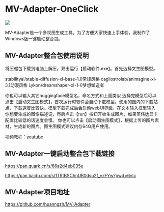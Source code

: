 # MV-Adapter-OneClick

![](https://github.com/huanngzh/MV-Adapter/raw/main/assets/doc/teaser.jpg)

MV-Adapter是一个多视图生成工具，为了方便大家快速上手体验，我制作了Windows版一键启动整合包。

## MV-Adapter整合包使用说明
将压缩包下载到电脑上解压，双击运行【启动软件.exe】。首先选择文生图模型。

stabilityai/stable-diffusion-xl-base-1.0常规风格
cagliostrolab/animagine-xl-3.1动漫风格
Lykon/dreamshaper-xl-1-0梦想塑造者

你也可以输入其它huggingface模型名，命名方式和上面类似
选择完模型后可以点击【启动文生图模式】，首次运行时软件会自动下载模型，使用的国内的下载站点，下载速度比较快。模型下载完成后会启动webUI界面。在文本输入框里输入你想要生成的图像描述词，然后点击【run】按钮开始生成图片，如果英伟达显卡配置比较低的话速度会慢。
你也可以点击【启动图生图模式】，根据上传的图片素材，生成新的图片。图生图模式建议内存64G用户使用。

视频教程：[youtube](https://www.youtube.com/watch?v=eTQA-a9iiGc)


## MV-Adapter一键启动整合包下载链接

https://pan.quark.cn/s/66a2d4eb035e

https://pan.baidu.com/s/1TRtBSChnUB0dsu2f_vzFYw?pwd=6vtc

##  MV-Adapter项目地址
https://github.com/huanngzh/MV-Adapter
